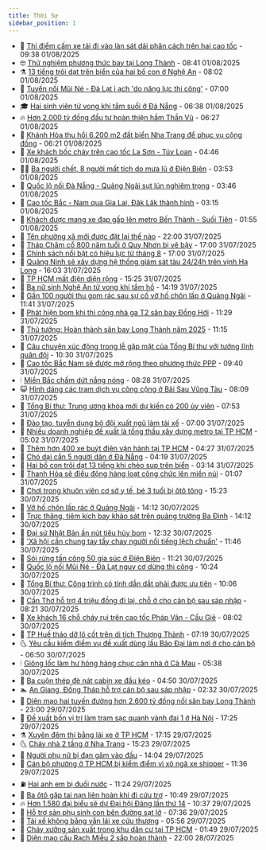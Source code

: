 ```yaml
---
title: Thời Sự
sidebar_position: 1
---
```


<!-- vnexpress-thoi-su:START -->
- 🦒 [Thí điểm cấm xe tải đi vào làn sát dải phân cách trên hai cao tốc](https://vnexpress.net/thi-diem-cam-xe-tai-di-vao-lan-sat-dai-phan-cach-tren-hai-cao-toc-4921650.html) - 09:38 01/08/2025
- 🤓 [Thử nghiệm phương thức bay tại Long Thành](https://vnexpress.net/thu-nghiem-phuong-thuc-bay-tai-long-thanh-4921623.html) - 08:41 01/08/2025
- ⚗️ [13 tiếng trôi dạt trên biển của hai bố con ở Nghệ An](https://vnexpress.net/13-tieng-troi-dat-tren-bien-cua-hai-bo-con-o-nghe-an-4921446.html) - 08:02 01/08/2025
- 🌊 [Tuyến nối Mũi Né - Đà Lạt ì ạch &#39;do năng lực thi công&#39;](https://vnexpress.net/tuyen-noi-mui-ne-da-lat-i-ach-do-nang-luc-thi-cong-4921474.html) - 07:00 01/08/2025
- 🎓 [Hai sinh viên tử vong khi tắm suối ở Đà Nẵng](https://vnexpress.net/hai-sinh-vien-tu-vong-khi-tam-suoi-o-da-nang-4921554.html) - 06:38 01/08/2025
- 🔥 [Hơn 2.000 tỷ đồng đầu tư hoàn thiện hầm Thần Vũ](https://vnexpress.net/hon-2-000-ty-dong-dau-tu-hoan-thien-ham-than-vu-4921546.html) - 06:27 01/08/2025
- 🦏 [Khánh Hòa thu hồi 6.200 m2 đất biển Nha Trang để phục vụ cộng đồng](https://vnexpress.net/khanh-hoa-thu-hoi-6-200-m2-dat-bien-nha-trang-de-phuc-vu-cong-dong-4921551.html) - 06:21 01/08/2025
- 👺 [Xe khách bốc cháy trên cao tốc La Sơn - Túy Loan](https://vnexpress.net/xe-khach-boc-chay-tren-cao-toc-la-son-tuy-loan-4921511.html) - 04:46 01/08/2025
- 🧑‍🏫 [Ba người chết, 8 người mất tích do mưa lũ ở Điện Biên](https://vnexpress.net/ba-nguoi-chet-8-nguoi-mat-tich-do-mua-lu-o-dien-bien-4921455.html) - 03:53 01/08/2025
- 🚦 [Quốc lộ nối Đà Nẵng - Quảng Ngãi sụt lún nghiêm trọng](https://vnexpress.net/quoc-lo-noi-da-nang-quang-ngai-sut-lun-nghiem-trong-4921457.html) - 03:46 01/08/2025
- 🎉 [Cao tốc Bắc - Nam qua Gia Lai, Đăk Lăk thành hình](https://vnexpress.net/cao-toc-bac-nam-qua-gia-lai-dak-lak-thanh-hinh-4920792.html) - 03:15 01/08/2025
- 🦒 [Khách được mang xe đạp gấp lên metro Bến Thành - Suối Tiên](https://vnexpress.net/khach-duoc-mang-xe-dap-gap-len-metro-ben-thanh-suoi-tien-4921386.html) - 01:55 01/08/2025
- 🤗 [Tên phường xã mới được đặt lại thế nào](https://vnexpress.net/ten-phuong-xa-moi-duoc-dat-lai-the-nao-4918502.html) - 22:00 31/07/2025
- 💼 [Tháp Chăm cổ 800 năm tuổi ở Quy Nhơn bị vẽ bậy](https://vnexpress.net/thap-cham-co-800-nam-tuoi-o-quy-nhon-bi-ve-bay-4921261.html) - 17:00 31/07/2025
- 🤩 [Chính sách nổi bật có hiệu lực từ tháng 8](https://vnexpress.net/chinh-sach-noi-bat-co-hieu-luc-tu-thang-8-4919643.html) - 17:00 31/07/2025
- 🤡 [Quảng Ninh sẽ xây dựng hệ thống giám sát tàu 24/24h trên vịnh Hạ Long](https://vnexpress.net/quang-ninh-se-xay-dung-he-thong-giam-sat-tau-24-24h-tren-vinh-ha-long-4921314.html) - 16:03 31/07/2025
- 💯 [TP HCM mất điện diện rộng](https://vnexpress.net/tp-hcm-mat-dien-dien-rong-4921322.html) - 15:25 31/07/2025
- 👺 [Ba nữ sinh Nghệ An tử vong khi tắm hồ](https://vnexpress.net/ba-nu-sinh-nghe-an-tu-vong-khi-tam-ho-4921304.html) - 14:19 31/07/2025
- 🌮 [Gần 100 người thu gom rác sau sự cố vỡ hố chôn lấp ở Quảng Ngãi](https://vnexpress.net/gan-100-nguoi-thu-gom-rac-sau-su-co-vo-ho-chon-lap-o-quang-ngai-4921246.html) - 11:41 31/07/2025
- 🥸 [Phát hiện bom khi thi công nhà ga T2 sân bay Đồng Hới](https://vnexpress.net/phat-hien-bom-khi-thi-cong-nha-ga-t2-san-bay-dong-hoi-4921278.html) - 11:29 31/07/2025
- 🐻 [Thủ tướng: Hoàn thành sân bay Long Thành năm 2025](https://vnexpress.net/thu-tuong-hoan-thanh-san-bay-long-thanh-nam-2025-4921253.html) - 11:15 31/07/2025
- 👀 [Câu chuyện xúc động trong lễ gặp mặt của Tổng Bí thư với tướng lĩnh quân đội](https://vnexpress.net/cau-chuyen-xuc-dong-trong-le-gap-mat-cua-tong-bi-thu-voi-tuong-linh-quan-doi-4921198.html) - 10:30 31/07/2025
- 🤔 [Cao tốc Bắc Nam sẽ được mở rộng theo phương thức PPP](https://vnexpress.net/cao-toc-bac-nam-se-duoc-mo-rong-theo-phuong-thuc-ppp-4921230.html) - 09:40 31/07/2025
- 🕯 [Miền Bắc chấm dứt nắng nóng](https://vnexpress.net/mien-bac-cham-dut-nang-nong-4921142.html) - 08:28 31/07/2025
- 😺 [Hình dáng các trạm dịch vụ công cộng ở Bãi Sau Vũng Tàu](https://vnexpress.net/hinh-dang-cac-tram-dich-vu-cong-cong-o-bai-sau-vung-tau-4921127.html) - 08:09 31/07/2025
- 🦆 [Tổng Bí thư: Trung ương khóa mới dự kiến có 200 ủy viên](https://vnexpress.net/tong-bi-thu-trung-uong-khoa-moi-du-kien-co-200-uy-vien-4921143.html) - 07:53 31/07/2025
- 🧰 [Đào tạo, tuyển dụng bộ đội xuất ngũ làm tài xế](https://vnexpress.net/dao-tao-tuyen-dung-bo-doi-xuat-ngu-lam-tai-xe-4921084.html) - 07:00 31/07/2025
- 🦍 [Nhiều doanh nghiệp đề xuất là tổng thầu xây dựng metro tại TP HCM](https://vnexpress.net/nhieu-doanh-nghiep-de-xuat-la-tong-thau-xay-dung-metro-tai-tp-hcm-4920744.html) - 05:02 31/07/2025
- 🧰 [Thêm hơn 400 xe buýt điện vận hành tại TP HCM](https://vnexpress.net/them-hon-400-xe-buyt-dien-van-hanh-tai-tp-hcm-4921089.html) - 04:27 31/07/2025
- 💃 [Chó dại cắn 5 người dân ở Đà Nẵng](https://vnexpress.net/cho-dai-can-5-nguoi-dan-o-da-nang-4921033.html) - 04:19 31/07/2025
- 🧰 [Hai bố con trôi dạt 13 tiếng khi chèo sup trên biển](https://vnexpress.net/hai-bo-con-troi-dat-13-tieng-khi-cheo-sup-tren-bien-4921030.html) - 03:14 31/07/2025
- 🚀 [Thanh Hóa sẽ điều động hàng loạt công chức lên miền núi](https://vnexpress.net/thanh-hoa-se-dieu-dong-hang-loat-cong-chuc-len-mien-nui-4920884.html) - 01:07 31/07/2025
- 🎊 [Chơi trong khuôn viên cơ sở y tế, bé 3 tuổi bị ôtô tông](https://vnexpress.net/choi-trong-khuon-vien-co-so-y-te-be-3-tuoi-bi-oto-tong-4920906.html) - 15:23 30/07/2025
- 🤭 [Vỡ hố chôn lấp rác ở Quảng Ngãi](https://vnexpress.net/vo-ho-chon-lap-rac-o-quang-ngai-4920917.html) - 14:12 30/07/2025
- 🤗 [Trực thăng, tiêm kích bay khảo sát trên quảng trường Ba Đình](https://vnexpress.net/truc-thang-tiem-kich-bay-khao-sat-tren-quang-truong-ba-dinh-4920869.html) - 14:12 30/07/2025
- 🌈 [Đại sứ Nhật Bản ấn nút tiêu hủy bom](https://vnexpress.net/dai-su-nhat-ban-an-nut-tieu-huy-bom-4920878.html) - 12:32 30/07/2025
- 🦣 [&#39;Xã hội cần chung tay tẩy chay người nổi tiếng lệch chuẩn&#39;](https://vnexpress.net/xa-hoi-can-chung-tay-tay-chay-nguoi-noi-tieng-lech-chuan-4920843.html) - 11:46 30/07/2025
- 🎡 [Sói rừng tấn công 50 gia súc ở Điện Biên](https://vnexpress.net/soi-rung-tan-cong-50-gia-suc-o-dien-bien-4920795.html) - 11:21 30/07/2025
- 🦏 [Quốc lộ nối Mũi Né - Đà Lạt nguy cơ dừng thi công](https://vnexpress.net/quoc-lo-noi-mui-ne-da-lat-nguy-co-dung-thi-cong-4920819.html) - 10:24 30/07/2025
- 🎊 [Tổng Bí thư: Công trình có tính dẫn dắt phải được ưu tiên](https://vnexpress.net/tong-bi-thu-cong-trinh-co-tinh-dan-dat-phai-duoc-uu-tien-4920834.html) - 10:06 30/07/2025
- 🫶 [Cần Thơ hỗ trợ 4 triệu đồng đi lại, chỗ ở cho cán bộ sau sáp nhập](https://vnexpress.net/can-tho-ho-tro-4-trieu-dong-di-lai-cho-o-cho-can-bo-sau-sap-nhap-4920779.html) - 08:21 30/07/2025
- 🤔 [Xe khách 16 chỗ cháy rụi trên cao tốc Pháp Vân - Cầu Giẽ](https://vnexpress.net/xe-khach-16-cho-chay-rui-tren-cao-toc-phap-van-cau-gie-4920749.html) - 08:02 30/07/2025
- 🤠 [TP Huế tháo dỡ lô cốt trên di tích Thượng Thành](https://vnexpress.net/tp-hue-thao-do-lo-cot-tren-di-tich-thuong-thanh-4920719.html) - 07:19 30/07/2025
- 🌜 [Yêu cầu kiểm điểm vụ đề xuất dùng lầu Bảo Đại làm nơi ở cho cán bộ](https://vnexpress.net/yeu-cau-kiem-diem-vu-de-xuat-dung-lau-bao-dai-lam-noi-o-cho-can-bo-4920722.html) - 06:50 30/07/2025
- 🕯 [Giông lốc làm hư hỏng hàng chục căn nhà ở Cà Mau](https://vnexpress.net/giong-loc-lam-hu-hong-hang-chuc-can-nha-o-ca-mau-4920709.html) - 05:38 30/07/2025
- 🤔 [Ba cuộn thép đè nát cabin xe đầu kéo](https://vnexpress.net/ba-cuon-thep-de-nat-cabin-xe-dau-keo-4920675.html) - 04:50 30/07/2025
- 🏊 [An Giang, Đồng Tháp hỗ trợ cán bộ sau sáp nhập](https://vnexpress.net/an-giang-dong-thap-ho-tro-can-bo-sau-sap-nhap-4920542.html) - 02:32 30/07/2025
- 🌮 [Diện mạo hai tuyến đường hơn 2.600 tỷ đồng nối sân bay Long Thành](https://vnexpress.net/dien-mao-hai-tuyen-duong-hon-2-600-ty-dong-noi-san-bay-long-thanh-4919765.html) - 23:00 29/07/2025
- 🫣 [Đề xuất bốn vị trí làm trạm sạc quanh vành đai 1 ở Hà Nội](https://vnexpress.net/de-xuat-bon-vi-tri-lam-tram-sac-quanh-vanh-dai-1-o-ha-noi-4920447.html) - 17:25 29/07/2025
- ⚗️ [Xuyên đêm thi bằng lái xe ở TP HCM](https://vnexpress.net/xuyen-dem-thi-bang-lai-xe-o-tp-hcm-4920463.html) - 17:15 29/07/2025
- 🌜 [Cháy nhà 2 tầng ở Nha Trang](https://vnexpress.net/chay-nha-2-tang-o-nha-trang-4920438.html) - 15:23 29/07/2025
- 🌁 [Người phụ nữ bị đạn găm vào đầu](https://vnexpress.net/nguoi-phu-nu-bi-dan-gam-vao-dau-4920416.html) - 14:04 29/07/2025
- 🐲 [Cán bộ phường ở TP HCM bị kiểm điểm vì xô ngã xe shipper](https://vnexpress.net/can-bo-phuong-o-tp-hcm-bi-kiem-diem-vi-xo-nga-xe-shipper-4920404.html) - 11:36 29/07/2025
- ⛽️ [Hai anh em bị đuối nước](https://vnexpress.net/hai-anh-em-bi-duoi-nuoc-4920374.html) - 11:24 29/07/2025
- 🗽 [Ba ôtô gặp tai nạn liên hoàn khi đi cứu trợ](https://vnexpress.net/ba-oto-gap-tai-nan-lien-hoan-khi-di-cuu-tro-4920385.html) - 10:49 29/07/2025
- 🔥 [Hơn 1.580 đại biểu sẽ dự Đại hội Đảng lần thứ 14](https://vnexpress.net/hon-1-580-dai-bieu-se-du-dai-hoi-dang-lan-thu-14-4920378.html) - 10:37 29/07/2025
- 💯 [Hỗ trợ sản phụ sinh con bên đường sạt lở](https://vnexpress.net/ho-tro-san-phu-sinh-con-ben-duong-sat-lo-4920237.html) - 07:36 29/07/2025
- 🦆 [Tài xế không bằng vẫn lái xe cứu thương](https://vnexpress.net/tai-xe-khong-bang-van-lai-xe-cuu-thuong-4920216.html) - 05:56 29/07/2025
- 🫣 [Cháy xưởng sản xuất trong khu dân cư tại TP HCM](https://vnexpress.net/chay-xuong-san-xuat-trong-khu-dan-cu-tai-tp-hcm-4920038.html) - 01:49 29/07/2025
- 🤡 [Diện mạo cầu Rạch Miễu 2 sắp hoàn thành](https://vnexpress.net/dien-mao-cau-rach-mieu-2-sap-hoan-thanh-4919917.html) - 22:00 28/07/2025<!-- vnexpress-thoi-su:END -->